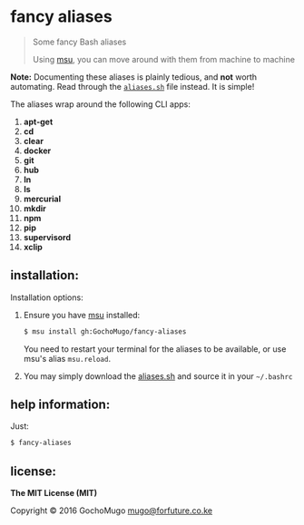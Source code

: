 
# fancy aliases

> Some fancy Bash aliases
>
> Using [msu][msu], you can move around with them from machine to machine

**Note:** Documenting these aliases is plainly tedious, and **not** worth automating.
Read through the [`aliases.sh`][script] file instead. It is simple!

The aliases wrap around the following CLI apps:

1. **apt-get**
1. **cd**
1. **clear**
1. **docker**
1. **git**
1. **hub**
1. **ln**
1. **ls**
1. **mercurial**
1. **mkdir**
1. **npm**
1. **pip**
1. **supervisord**
1. **xclip**


## installation:

Installation options:

1. Ensure you have [msu][msu] installed:

    ```bash
    $ msu install gh:GochoMugo/fancy-aliases
    ```

    You need to restart your terminal for the aliases to be available, or use
    msu's alias `msu.reload`.

1. You may simply download the [aliases.sh][script] and source it in your `~/.bashrc`


## help information:

Just:

```bash
$ fancy-aliases
```


## license:

**The MIT License (MIT)**

Copyright &copy; 2016 GochoMugo <mugo@forfuture.co.ke>


[msu]:https://github.com/GochoMugo/msu
[script]:https://raw.githubusercontent.com/GochoMugo/fancy-aliases/master/aliases.sh
